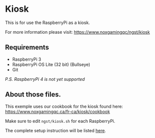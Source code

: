 # Kiosk

This is for use the RaspberryPi as a kiosk.

For more information please visit: https://www.noxgamingqc/ngst/kiosk

## Requirements

- RaspberryPi 3
- RaspberryPi OS Lite (32 bit) (Bullseye)
- Git

_P.S. RaspberryPi 4 is not yet supported_

## About those files.

This exemple uses our cookbook for the kiosk found here:
https://www.noxgamingqc.ca/fr-ca/kiosk/cookbook

Make sure to edit `ngst/kiosk.sh` for each RaspberryPi.

The complete setup instruction will be listed [here](setup.md).
